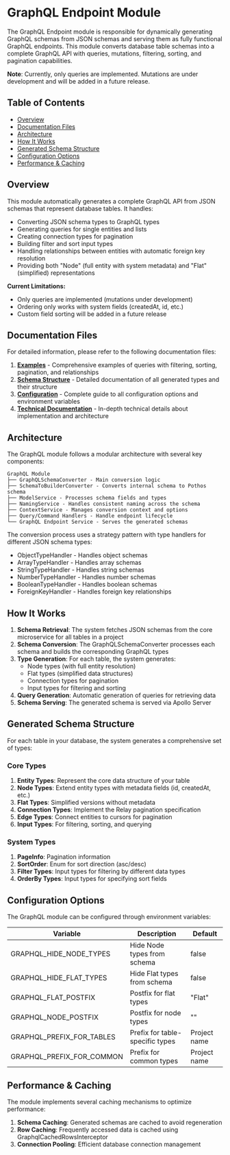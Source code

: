 # GraphQL Endpoint Module

The GraphQL Endpoint module is responsible for dynamically generating GraphQL schemas from JSON schemas and serving them as fully functional GraphQL endpoints. This module converts database table schemas into a complete GraphQL API with queries, mutations, filtering, sorting, and pagination capabilities.

**Note**: Currently, only queries are implemented. Mutations are under development and will be added in a future release.

## Table of Contents

- [Overview](#overview)
- [Documentation Files](#documentation-files)
- [Architecture](#architecture)
- [How It Works](#how-it-works)
- [Generated Schema Structure](#generated-schema-structure)
- [Configuration Options](#configuration-options)
- [Performance & Caching](#performance--caching)

## Overview

This module automatically generates a complete GraphQL API from JSON schemas that represent database tables. It handles:

- Converting JSON schema types to GraphQL types
- Generating queries for single entities and lists
- Creating connection types for pagination
- Building filter and sort input types
- Handling relationships between entities with automatic foreign key resolution
- Providing both "Node" (full entity with system metadata) and "Flat" (simplified) representations

**Current Limitations:**
- Only queries are implemented (mutations under development)
- Ordering only works with system fields (createdAt, id, etc.)
- Custom field sorting will be added in a future release

## Documentation Files

For detailed information, please refer to the following documentation files:

1. **[Examples](./docs/examples.md)** - Comprehensive examples of queries with filtering, sorting, pagination, and relationships
2. **[Schema Structure](./docs/schema-structure.md)** - Detailed documentation of all generated types and their structure
3. **[Configuration](./docs/configuration.md)** - Complete guide to all configuration options and environment variables
4. **[Technical Documentation](./docs/technical.md)** - In-depth technical details about implementation and architecture

## Architecture

The GraphQL module follows a modular architecture with several key components:

```
GraphQL Module
├── GraphQLSchemaConverter - Main conversion logic
├── SchemaToBuilderConverter - Converts internal schema to Pothos schema
├── ModelService - Processes schema fields and types
├── NamingService - Handles consistent naming across the schema
├── ContextService - Manages conversion context and options
├── Query/Command Handlers - Handle endpoint lifecycle
└── GraphQL Endpoint Service - Serves the generated schemas
```

The conversion process uses a strategy pattern with type handlers for different JSON schema types:
- ObjectTypeHandler - Handles object schemas
- ArrayTypeHandler - Handles array schemas
- StringTypeHandler - Handles string schemas
- NumberTypeHandler - Handles number schemas
- BooleanTypeHandler - Handles boolean schemas
- ForeignKeyHandler - Handles foreign key relationships

## How It Works

1. **Schema Retrieval**: The system fetches JSON schemas from the core microservice for all tables in a project
2. **Schema Conversion**: The GraphQLSchemaConverter processes each schema and builds the corresponding GraphQL types
3. **Type Generation**: For each table, the system generates:
   - Node types (with full entity resolution)
   - Flat types (simplified data structures)
   - Connection types for pagination
   - Input types for filtering and sorting
4. **Query Generation**: Automatic generation of queries for retrieving data
5. **Schema Serving**: The generated schema is served via Apollo Server

## Generated Schema Structure

For each table in your database, the system generates a comprehensive set of types:

### Core Types

1. **Entity Types**: Represent the core data structure of your table
2. **Node Types**: Extend entity types with metadata fields (id, createdAt, etc.)
3. **Flat Types**: Simplified versions without metadata
4. **Connection Types**: Implement the Relay pagination specification
5. **Edge Types**: Connect entities to cursors for pagination
6. **Input Types**: For filtering, sorting, and querying

### System Types

1. **PageInfo**: Pagination information
2. **SortOrder**: Enum for sort direction (asc/desc)
3. **Filter Types**: Input types for filtering by different data types
4. **OrderBy Types**: Input types for specifying sort fields

## Configuration Options

The GraphQL module can be configured through environment variables:

| Variable | Description | Default |
|----------|-------------|---------|
| GRAPHQL_HIDE_NODE_TYPES | Hide Node types from schema | false |
| GRAPHQL_HIDE_FLAT_TYPES | Hide Flat types from schema | false |
| GRAPHQL_FLAT_POSTFIX | Postfix for flat types | "Flat" |
| GRAPHQL_NODE_POSTFIX | Postfix for node types | "" |
| GRAPHQL_PREFIX_FOR_TABLES | Prefix for table-specific types | Project name |
| GRAPHQL_PREFIX_FOR_COMMON | Prefix for common types | Project name |

## Performance & Caching

The module implements several caching mechanisms to optimize performance:

1. **Schema Caching**: Generated schemas are cached to avoid regeneration
2. **Row Caching**: Frequently accessed data is cached using GraphqlCachedRowsInterceptor
3. **Connection Pooling**: Efficient database connection management